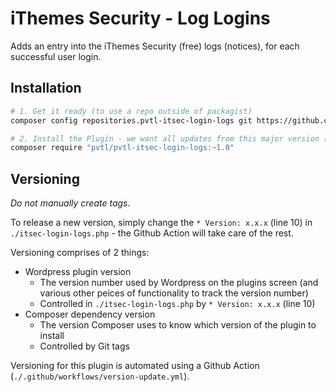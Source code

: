 # iThemes Security - Log Logins

Adds an entry into the iThemes Security (free) logs (notices), for each successful user login.


## Installation

```bash
# 1. Get it ready (to use a repo outside of packagist)
composer config repositories.pvtl-itsec-login-logs git https://github.com/pvtl/wordpress-itsec-login-logs-plugin

# 2. Install the Plugin - we want all updates from this major version (while non-breaking)
composer require "pvtl/pvtl-itsec-login-logs:~1.0"
```


## Versioning

_Do not manually create tags_.

To release a new version, simply change the `* Version: x.x.x` (line 10) in `./itsec-login-logs.php` - the Github Action will take care of the rest.

Versioning comprises of 2 things:

- Wordpress plugin version
    - The version number used by Wordpress on the plugins screen (and various other peices of functionality to track the version number)
    - Controlled in `./itsec-login-logs.php` by `* Version: x.x.x` (line 10)
- Composer dependency version
    - The version Composer uses to know which version of the plugin to install
    - Controlled by Git tags

Versioning for this plugin is automated using a Github Action (`./.github/workflows/version-update.yml`).
